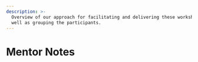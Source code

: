 ```yaml
---
description: >-
  Overview of our approach for facilitating and delivering these workshops as
  well as grouping the participants.
---
```


# Mentor Notes


